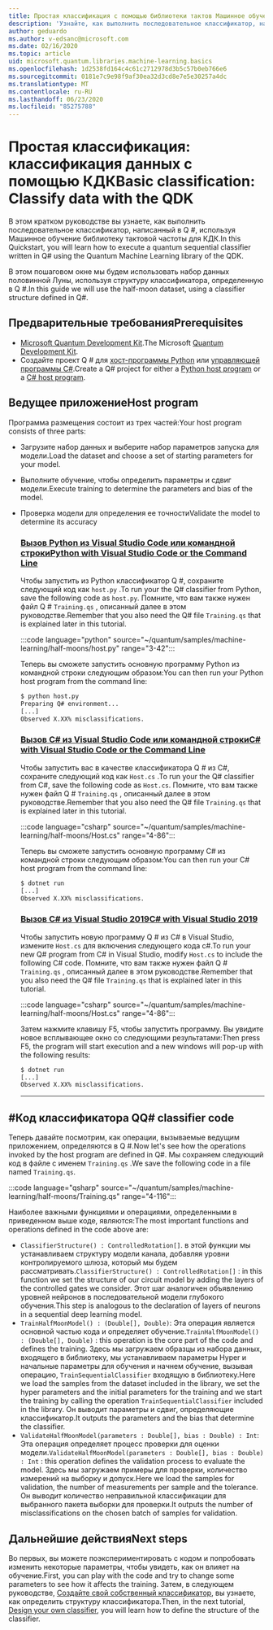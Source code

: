 ```yaml
---
title: Простая классификация с помощью библиотеки тактов Машинное обучение
description: 'Узнайте, как выполнить последовательное классификатор, написанный в Q # с помощью библиотеки Машинное обучениеа тактовой частоты для Microsoft КДК.'
author: geduardo
ms.author: v-edsanc@microsoft.com
ms.date: 02/16/2020
ms.topic: article
uid: microsoft.quantum.libraries.machine-learning.basics
ms.openlocfilehash: 1d2538fd164c4c61c2712978d3b5c57b0eb766e6
ms.sourcegitcommit: 0181e7c9e98f9af30ea32d3cd8e7e5e30257a4dc
ms.translationtype: MT
ms.contentlocale: ru-RU
ms.lasthandoff: 06/23/2020
ms.locfileid: "85275788"
---
```

# <a name="basic-classification-classify-data-with-the-qdk"></a><span data-ttu-id="c4c5c-103">Простая классификация: классификация данных с помощью КДК</span><span class="sxs-lookup"><span data-stu-id="c4c5c-103">Basic classification: Classify data with the QDK</span></span>

<span data-ttu-id="c4c5c-104">В этом кратком руководстве вы узнаете, как выполнить последовательное классификатор, написанный в Q #, используя Машинное обучение библиотеку тактовой частоты для КДК.</span><span class="sxs-lookup"><span data-stu-id="c4c5c-104">In this Quickstart, you will learn how to execute a quantum sequential classifier written in Q# using the Quantum Machine Learning library of the QDK.</span></span> 

<span data-ttu-id="c4c5c-105">В этом пошаговом окне мы будем использовать набор данных половинной Луны, используя структуру классификатора, определенную в Q #.</span><span class="sxs-lookup"><span data-stu-id="c4c5c-105">In this guide we will use the half-moon dataset, using a classifier structure defined in Q#.</span></span>

## <a name="prerequisites"></a><span data-ttu-id="c4c5c-106">Предварительные требования</span><span class="sxs-lookup"><span data-stu-id="c4c5c-106">Prerequisites</span></span>

- <span data-ttu-id="c4c5c-107">[Microsoft Quantum Development Kit](xref:microsoft.quantum.install).</span><span class="sxs-lookup"><span data-stu-id="c4c5c-107">The Microsoft [Quantum Development Kit](xref:microsoft.quantum.install).</span></span>
- <span data-ttu-id="c4c5c-108">Создайте проект Q # для [хост-программы Python](xref:microsoft.quantum.install.python) или [управляющей программы C#](xref:microsoft.quantum.install.cs).</span><span class="sxs-lookup"><span data-stu-id="c4c5c-108">Create a Q# project for either a [Python host program](xref:microsoft.quantum.install.python) or a [C# host program](xref:microsoft.quantum.install.cs).</span></span>

## <a name="host-program"></a><span data-ttu-id="c4c5c-109">Ведущее приложение</span><span class="sxs-lookup"><span data-stu-id="c4c5c-109">Host program</span></span>

<span data-ttu-id="c4c5c-110">Программа размещения состоит из трех частей:</span><span class="sxs-lookup"><span data-stu-id="c4c5c-110">Your host program consists of three parts:</span></span>

- <span data-ttu-id="c4c5c-111">Загрузите набор данных и выберите набор параметров запуска для модели.</span><span class="sxs-lookup"><span data-stu-id="c4c5c-111">Load the dataset and choose a set of starting parameters for your model.</span></span>
- <span data-ttu-id="c4c5c-112">Выполните обучение, чтобы определить параметры и сдвиг модели.</span><span class="sxs-lookup"><span data-stu-id="c4c5c-112">Execute training to determine the parameters and bias of the model.</span></span>
- <span data-ttu-id="c4c5c-113">Проверка модели для определения ее точности</span><span class="sxs-lookup"><span data-stu-id="c4c5c-113">Validate the model to determine its accuracy</span></span>

    ### <a name="python-with-visual-studio-code-or-the-command-line"></a>[<span data-ttu-id="c4c5c-114">Вызов Python из Visual Studio Code или командной строки</span><span class="sxs-lookup"><span data-stu-id="c4c5c-114">Python with Visual Studio Code or the Command Line</span></span>](#tab/tabid-python)

    <span data-ttu-id="c4c5c-115">Чтобы запустить из Python классификатор Q #, сохраните следующий код как `host.py` .</span><span class="sxs-lookup"><span data-stu-id="c4c5c-115">To run your the Q# classifier from Python, save the following code as `host.py`.</span></span> <span data-ttu-id="c4c5c-116">Помните, что вам также нужен файл Q # `Training.qs` , описанный далее в этом руководстве.</span><span class="sxs-lookup"><span data-stu-id="c4c5c-116">Remember that you also need the Q# file `Training.qs` that is explained later in this tutorial.</span></span>

    :::code language="python" source="~/quantum/samples/machine-learning/half-moons/host.py" range="3-42":::

    <span data-ttu-id="c4c5c-117">Теперь вы сможете запустить основную программу Python из командной строки следующим образом:</span><span class="sxs-lookup"><span data-stu-id="c4c5c-117">You can then run your Python host program from the command line:</span></span>

    ```bash
    $ python host.py
    Preparing Q# environment...
    [...]
    Observed X.XX% misclassifications.
    ```

    ### <a name="c-with-visual-studio-code-or-the-command-line"></a>[<span data-ttu-id="c4c5c-118">Вызов C# из Visual Studio Code или командной строки</span><span class="sxs-lookup"><span data-stu-id="c4c5c-118">C# with Visual Studio Code or the Command Line</span></span>](#tab/tabid-csharp)

    <span data-ttu-id="c4c5c-119">Чтобы запустить вас в качестве классификатора Q # из C#, сохраните следующий код как `Host.cs` .</span><span class="sxs-lookup"><span data-stu-id="c4c5c-119">To run your the Q# classifier from C#, save the following code as `Host.cs`.</span></span> <span data-ttu-id="c4c5c-120">Помните, что вам также нужен файл Q # `Training.qs` , описанный далее в этом руководстве.</span><span class="sxs-lookup"><span data-stu-id="c4c5c-120">Remember that you also need the Q# file `Training.qs` that is explained later in this tutorial.</span></span>

    :::code language="csharp" source="~/quantum/samples/machine-learning/half-moons/Host.cs" range="4-86":::

    <span data-ttu-id="c4c5c-121">Теперь вы сможете запустить основную программу C# из командной строки следующим образом:</span><span class="sxs-lookup"><span data-stu-id="c4c5c-121">You can then run your C# host program from the command line:</span></span>

    ```bash
    $ dotnet run
    [...]
    Observed X.XX% misclassifications.
    ```

    ### <a name="c-with-visual-studio-2019"></a>[<span data-ttu-id="c4c5c-122">Вызов C# из Visual Studio 2019</span><span class="sxs-lookup"><span data-stu-id="c4c5c-122">C# with Visual Studio 2019</span></span>](#tab/tabid-vs2019)

    <span data-ttu-id="c4c5c-123">Чтобы запустить новую программу Q # из C# в Visual Studio, измените `Host.cs` для включения следующего кода c#.</span><span class="sxs-lookup"><span data-stu-id="c4c5c-123">To run your new Q# program from C# in Visual Studio, modify `Host.cs` to include the following C# code.</span></span> <span data-ttu-id="c4c5c-124">Помните, что вам также нужен файл Q # `Training.qs` , описанный далее в этом руководстве.</span><span class="sxs-lookup"><span data-stu-id="c4c5c-124">Remember that you also need the Q# file `Training.qs` that is explained later in this tutorial.</span></span>

    :::code language="csharp" source="~/quantum/samples/machine-learning/half-moons/Host.cs" range="4-86":::

    <span data-ttu-id="c4c5c-125">Затем нажмите клавишу F5, чтобы запустить программу. Вы увидите новое всплывающее окно со следующими результатами:</span><span class="sxs-lookup"><span data-stu-id="c4c5c-125">Then press F5, the program will start execution and a new windows will pop-up with the following results:</span></span> 

    ```bash
    $ dotnet run
    [...]
    Observed X.XX% misclassifications.
    ```
    ***

## <a name="q-classifier-code"></a><span data-ttu-id="c4c5c-126">\#Код классификатора Q</span><span class="sxs-lookup"><span data-stu-id="c4c5c-126">Q\# classifier code</span></span>

<span data-ttu-id="c4c5c-127">Теперь давайте посмотрим, как операции, вызываемые ведущим приложением, определяются в Q #.</span><span class="sxs-lookup"><span data-stu-id="c4c5c-127">Now let's see how the operations invoked by the host program are defined in Q#.</span></span>
<span data-ttu-id="c4c5c-128">Мы сохраняем следующий код в файле с именем `Training.qs` .</span><span class="sxs-lookup"><span data-stu-id="c4c5c-128">We save the following code in a file named `Training.qs`.</span></span>

:::code language="qsharp" source="~/quantum/samples/machine-learning/half-moons/Training.qs" range="4-116":::

<span data-ttu-id="c4c5c-129">Наиболее важными функциями и операциями, определенными в приведенном выше коде, являются:</span><span class="sxs-lookup"><span data-stu-id="c4c5c-129">The most important functions and operations defined in the code above are:</span></span>

- <span data-ttu-id="c4c5c-130">`ClassifierStructure() : ControlledRotation[]`. в этой функции мы устанавливаем структуру модели канала, добавляя уровни контролируемого шлюза, который мы будем рассматривать.</span><span class="sxs-lookup"><span data-stu-id="c4c5c-130">`ClassifierStructure() : ControlledRotation[]` : in this function we set the structure of our circuit model by adding the layers of the controlled gates we consider.</span></span> <span data-ttu-id="c4c5c-131">Этот шаг аналогичен объявлению уровней нейронов в последовательной модели глубокого обучения.</span><span class="sxs-lookup"><span data-stu-id="c4c5c-131">This step is analogous to the declaration of layers of neurons in a sequential deep learning model.</span></span>
- <span data-ttu-id="c4c5c-132">`TrainHalfMoonModel() : (Double[], Double)`: Эта операция является основной частью кода и определяет обучение.</span><span class="sxs-lookup"><span data-stu-id="c4c5c-132">`TrainHalfMoonModel() : (Double[], Double)` : this operation is the core part of the code and defines the training.</span></span> <span data-ttu-id="c4c5c-133">Здесь мы загружаем образцы из набора данных, входящего в библиотеку, мы устанавливаем параметры Hyper и начальные параметры для обучения и начнем обучение, вызывая операцию, `TrainSequentialClassifier` входящую в библиотеку.</span><span class="sxs-lookup"><span data-stu-id="c4c5c-133">Here we load the samples from the dataset included in the library, we set the hyper parameters and the initial parameters for the training and we start the training by calling the operation `TrainSequentialClassifier` included in the library.</span></span> <span data-ttu-id="c4c5c-134">Он выводит параметры и сдвиг, определяющие классификатор.</span><span class="sxs-lookup"><span data-stu-id="c4c5c-134">It outputs the parameters and the bias that determine the classifier.</span></span>
- <span data-ttu-id="c4c5c-135">`ValidateHalfMoonModel(parameters : Double[], bias : Double) : Int`: Эта операция определяет процесс проверки для оценки модели.</span><span class="sxs-lookup"><span data-stu-id="c4c5c-135">`ValidateHalfMoonModel(parameters : Double[], bias : Double) : Int` : this operation defines the validation process to evaluate the model.</span></span> <span data-ttu-id="c4c5c-136">Здесь мы загружаем примеры для проверки, количество измерений на выборку и допуск.</span><span class="sxs-lookup"><span data-stu-id="c4c5c-136">Here we load the samples for validation, the number of measurements per sample and the tolerance.</span></span> <span data-ttu-id="c4c5c-137">Он выводит количество неправильной классификации для выбранного пакета выборки для проверки.</span><span class="sxs-lookup"><span data-stu-id="c4c5c-137">It outputs the number of misclassifications on the chosen batch of samples for validation.</span></span>

## <a name="next-steps"></a><span data-ttu-id="c4c5c-138">Дальнейшие действия</span><span class="sxs-lookup"><span data-stu-id="c4c5c-138">Next steps</span></span>

<span data-ttu-id="c4c5c-139">Во первых, вы можете поэкспериментировать с кодом и попробовать изменить некоторые параметры, чтобы увидеть, как он влияет на обучение.</span><span class="sxs-lookup"><span data-stu-id="c4c5c-139">First, you can play with the code and try to change some parameters to see how it affects the training.</span></span> <span data-ttu-id="c4c5c-140">Затем, в следующем руководстве, [Создайте свой собственный классификатор](xref:microsoft.quantum.libraries.machine-learning.design), вы узнаете, как определить структуру классификатора.</span><span class="sxs-lookup"><span data-stu-id="c4c5c-140">Then, in the next tutorial, [Design your own classifier](xref:microsoft.quantum.libraries.machine-learning.design),  you will learn how to define the structure of the classifier.</span></span>
